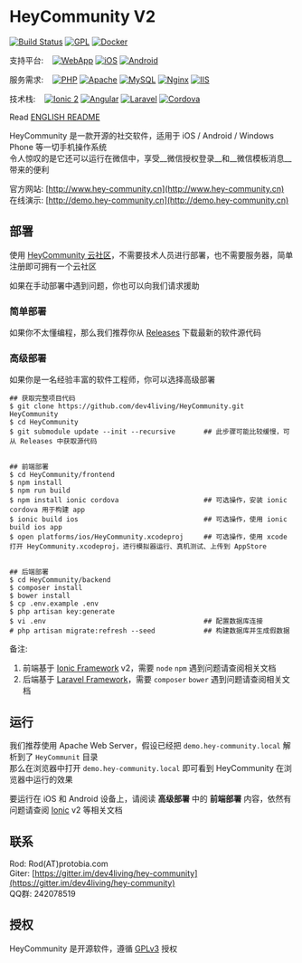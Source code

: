 HeyCommunity V2
============

[![Build Status](https://travis-ci.org/dev4living/HeyCommunity.svg?branch=dev-master)](https://travis-ci.org/dev4living/HeyCommunity)
[![GPL](https://img.shields.io/badge/licence-GPL-red.svg?style=flat)](LICENSE.txt)
[![Docker](https://img.shields.io/badge/dockerImage-300M+-blue.svg?style=flat)](https://hub.daocloud.io/repos/e9aa4c04-33ac-4bc4-99fa-fb727c7acc11)

支持平台: &nbsp;&nbsp;
[![WebApp](https://img.shields.io/badge/WebApp-support-green.svg?style=flat)](#null)
[![iOS](https://img.shields.io/badge/iOS-support-green.svg?style=flat)](#null)
[![Android](https://img.shields.io/badge/Android-support-green.svg?style=flat)](#null)

服务需求: &nbsp;&nbsp;
[![PHP](https://img.shields.io/badge/PHP->5.5.9-yellowgreen.svg?style=flat)](#null)
[![Apache](https://img.shields.io/badge/Apache-normal-yellowgreen.svg?style=flat)](#null)
[![MySQL](https://img.shields.io/badge/MySQL-normal-yellowgreen.svg?style=flat)](#null)
[![Nginx](https://img.shields.io/badge/Nginx-unknown-lightgrey.svg?style=flat)](#null)
[![IIS](https://img.shields.io/badge/IIS-unknown-lightgrey.svg?style=flat)](#null)

技术栈: &nbsp;&nbsp;
[![Ionic 2](https://img.shields.io/badge/Ionic-2-yellow.svg?style=flat)](#null)
[![Angular](https://img.shields.io/badge/Angular-2-yellow.svg?style=flat)](#null)
[![Laravel](https://img.shields.io/badge/Laravel-5.1-yellow.svg?style=flat)](#null)
[![Cordova](https://img.shields.io/badge/Cordova-6-yellow.svg?style=flat)](#null)


Read [ENGLISH README](README.md)

HeyCommunity 是一款开源的社交软件，适用于 iOS / Android / Windows Phone 等一切手机操作系统   
令人惊叹的是它还可以运行在微信中，享受__微信授权登录__和__微信模板消息__带来的便利

官方网站: [http://www.hey-community.cn](http://www.hey-community.cn)   
在线演示: [http://demo.hey-community.cn](http://demo.hey-community.cn)   



## 部署

使用 [HeyCommunity 云社区](http://www.hey-community.com/cloud)，不需要技术人员进行部署，也不需要服务器，简单注册即可拥有一个云社区

如果在手动部署中遇到问题，你也可以向我们请求援助



### 简单部署

如果你不太懂编程，那么我们推荐你从 [Releases](https://github.com/dev4living/HeyCommunity/releases) 下载最新的软件源代码



### 高级部署

如果你是一名经验丰富的软件工程师，你可以选择高级部署

```
## 获取完整项目代码
$ git clone https://github.com/dev4living/HeyCommunity.git HeyCommunity
$ cd HeyCommunity
$ git submodule update --init --recursive       ## 此步骤可能比较缓慢，可从 Releases 中获取源代码


## 前端部署
$ cd HeyCommunity/frontend
$ npm install
$ npm run build
$ npm install ionic cordova                     ## 可选操作，安装 ionic cordova 用于构建 app
$ ionic build ios                               ## 可选操作，使用 ionic build ios app
$ open platforms/ios/HeyCommunity.xcodeproj     ## 可选操作，使用 xcode 打开 HeyCommunity.xcodeproj，进行模拟器运行、真机测试、上传到 AppStore


## 后端部署
$ cd HeyCommunity/backend
$ composer install
$ bower install
$ cp .env.example .env
$ php artisan key:generate
$ vi .env                                       ## 配置数据库连接
# php artisan migrate:refresh --seed            ## 构建数据库并生成假数据
```

备注:

1. 前端基于 [Ionic Framework](http://ionicframework.com) v2，需要 `node`  `npm` 遇到问题请查阅相关文档
2. 后端基于 [Laravel Framework](http://laravel.com)，需要 `composer` `bower` 遇到问题请查阅相关文档



## 运行

我们推荐使用 Apache Web Server，假设已经把 `demo.hey-community.local` 解析到了 `HeyCommunit` 目录   
那么在浏览器中打开 `demo.hey-community.local` 即可看到 HeyCommunity 在浏览器中运行的效果   

要运行在 iOS 和 Android 设备上，请阅读 __高级部署__ 中的 __前端部署__ 内容，依然有问题请查阅 [Ionic](http://ionicframework.com) v2 等相关文档



## 联系

Rod: Rod(AT)protobia.com   
Giter: [https://gitter.im/dev4living/hey-community](https://gitter.im/dev4living/hey-community)   
QQ群: 242078519   



## 授权

HeyCommunity 是开源软件，遵循 [GPLv3](LICENSE.txt) 授权
